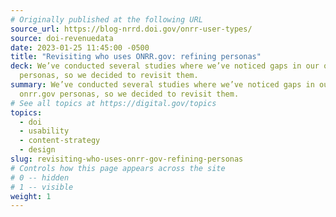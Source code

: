 ```yaml
---
# Originally published at the following URL
source_url: https://blog-nrrd.doi.gov/onrr-user-types/
source: doi-revenuedata
date: 2023-01-25 11:45:00 -0500
title: "Revisiting who uses ONRR.gov: refining personas"
deck: We’ve conducted several studies where we’ve noticed gaps in our onrr.gov
  personas, so we decided to revisit them.
summary: We’ve conducted several studies where we’ve noticed gaps in our
  onrr.gov personas, so we decided to revisit them.
# See all topics at https://digital.gov/topics
topics:
  - doi
  - usability
  - content-strategy
  - design
slug: revisiting-who-uses-onrr-gov-refining-personas
# Controls how this page appears across the site
# 0 -- hidden
# 1 -- visible
weight: 1
---
```

